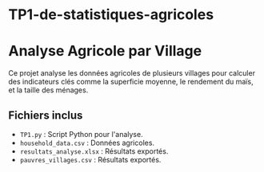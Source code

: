 # TP1-de-statistiques-agricoles
# Analyse Agricole par Village

Ce projet analyse les données agricoles de plusieurs villages pour calculer des indicateurs clés comme la superficie moyenne, le rendement du maïs, et la taille des ménages.

## Fichiers inclus
- `TP1.py` : Script Python pour l'analyse.
- `household_data.csv` : Données agricoles.
- `resultats_analyse.xlsx` : Résultats exportés.
- `pauvres_villages.csv` : Résultats exportés.
